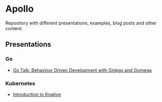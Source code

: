 # Apollo

Repository with different presentations, examples, blog posts and other content.

## Presentations

### Go
* [Go Talk: Behaviour Driven Development with Ginkgo and
  Gomega](bdd-with-ginkgo-and-gomega)

### Kubernetes
* [Introduction to Knative](introduction-to-knative)

